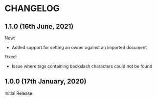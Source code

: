 # CHANGELOG

## 1.1.0 (16th June, 2021)

New:

- Added support for setting an owner against an imported document

Fixed:

- Issue where tags containing backslash characters could not be found

## 1.0.0 (17th January, 2020)

Initial Release
